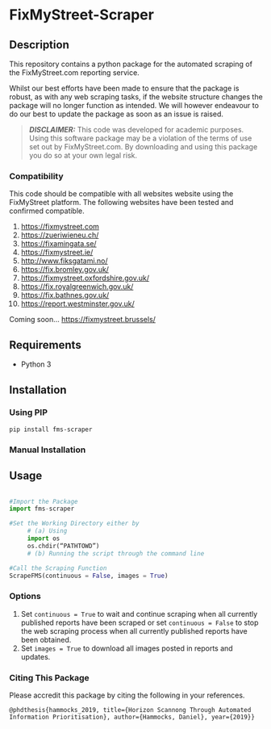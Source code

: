 # FixMyStreet-Scraper

## Description

This repository contains a python package for the automated scraping of the FixMyStreet.com reporting service.

Whilst our best efforts have been made to ensure that the package is robust, as with any web scraping tasks,  if the website structure changes the package will no longer function as intended. We will however endeavour to do our best to update the package as soon as an issue is raised. 

> **_DISCLAIMER:_** This code was developed for academic purposes. Using this software package may be a violation of the terms of use set out by FixMyStreet.com. By downloading and using this package you do so at your own legal risk.

### Compatibility
This code should be compatible with all websites website using the FixMyStreet platform. The following websites have been tested and confirmed compatible. 

1. https://fixmystreet.com
2. https://zueriwieneu.ch/
3. https://fixamingata.se/
4. https://fixmystreet.ie/
5. http://www.fiksgatami.no/
6. https://fix.bromley.gov.uk/
7. https://fixmystreet.oxfordshire.gov.uk/
8. https://fix.royalgreenwich.gov.uk/
9. https://fix.bathnes.gov.uk/
10. https://report.westminster.gov.uk/

Coming soon...
https://fixmystreet.brussels/

## Requirements

- Python 3

## Installation

### Using PIP

``` pip install fms-scraper ```

### Manual Installation

## Usage

```python

#Import the Package
import fms-scraper

#Set the Working Directory either by
     # (a) Using
     import os
     os.chdir(“PATHTOWD”)
     # (b) Running the script through the command line

#Call the Scraping Function
ScrapeFMS(continuous = False, images = True)


```

### Options

1. Set ```continuous = True``` to wait and continue scraping when all currently published reports have been scraped or set ```continuous = False``` to stop the web scraping process when all currently published reports have been obtained. 
2. Set ```images = True``` to download all images posted in reports and updates. 


### Citing This Package
Please accredit this package by citing the following in your references. 

```
@phdthesis{hammocks_2019, title={Horizon Scannong Through Automated Information Prioritisation}, author={Hammocks, Daniel}, year={2019}}
```
